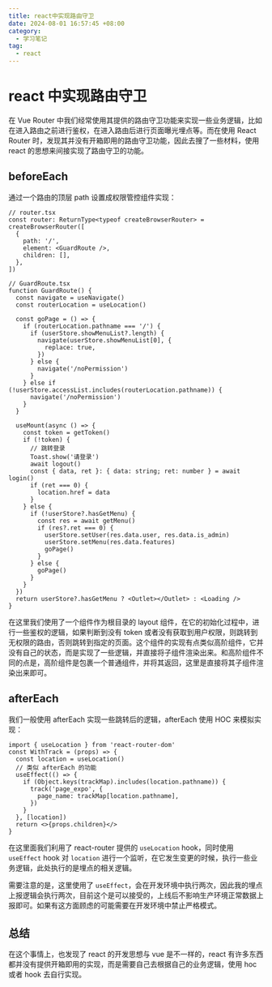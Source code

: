 ```yaml
---
title: react中实现路由守卫
date: 2024-08-01 16:57:45 +08:00
category:
  - 学习笔记
tag:
  - react
---
```


# react 中实现路由守卫

在 Vue Router 中我们经常使用其提供的路由守卫功能来实现一些业务逻辑，比如在进入路由之前进行鉴权，在进入路由后进行页面曝光埋点等。而在使用 React Router 时，发现其并没有开箱即用的路由守卫功能，因此去搜了一些材料，使用 react 的思想来间接实现了路由守卫的功能。

## beforeEach

通过一个路由的顶层 path 设置成权限管控组件实现：

```tsx
// router.tsx
const router: ReturnType<typeof createBrowserRouter> = createBrowserRouter([
  {
    path: '/',
    element: <GuardRoute />,
    children: [],
  },
])
```

```tsx
// GuardRoute.tsx
function GuardRoute() {
  const navigate = useNavigate()
  const routerLocation = useLocation()

  const goPage = () => {
    if (routerLocation.pathname === '/') {
      if (userStore.showMenuList?.length) {
        navigate(userStore.showMenuList[0], {
          replace: true,
        })
      } else {
        navigate('/noPermission')
      }
    } else if (!userStore.accessList.includes(routerLocation.pathname)) {
      navigate('/noPermission')
    }
  }

  useMount(async () => {
    const token = getToken()
    if (!token) {
      // 跳转登录
      Toast.show('请登录')
      await logout()
      const { data, ret }: { data: string; ret: number } = await login()
      if (ret === 0) {
        location.href = data
      }
    } else {
      if (!userStore?.hasGetMenu) {
        const res = await getMenu()
        if (res?.ret === 0) {
          userStore.setUser(res.data.user, res.data.is_admin)
          userStore.setMenu(res.data.features)
          goPage()
        }
      } else {
        goPage()
      }
    }
  })
  return userStore?.hasGetMenu ? <Outlet></Outlet> : <Loading />
}
```

在这里我们使用了一个组件作为根目录的 layout 组件，在它的初始化过程中，进行一些鉴权的逻辑，如果判断到没有 token 或者没有获取到用户权限，则跳转到无权限的路由，否则跳转到指定的页面。这个组件的实现有点类似高阶组件，它并没有自己的状态，而是实现了一些逻辑，并直接将子组件渲染出来。和高阶组件不同的点是，高阶组件是包裹一个普通组件，并将其返回，这里是直接将其子组件渲染出来即可。

## afterEach

我们一般使用 afterEach 实现一些跳转后的逻辑，afterEach 使用 HOC 来模拟实现：

```tsx
import { useLocation } from 'react-router-dom'
const WithTrack = (props) => {
  const location = useLocation()
  // 类似 afterEach 的功能
  useEffect(() => {
    if (Object.keys(trackMap).includes(location.pathname)) {
      track('page_expo', {
        page_name: trackMap[location.pathname],
      })
    }
  }, [location])
  return <>{props.children}</>
}
```

在这里面我们利用了 react-router 提供的 `useLocation` hook，同时使用 `useEffect` hook 对 `location` 进行一个监听，在它发生变更的时候，执行一些业务逻辑，此处执行的是埋点的相关逻辑。

需要注意的是，这里使用了 `useEffect`，会在开发环境中执行两次，因此我的埋点上报逻辑会执行两次，目前这个是可以接受的，上线后不影响生产环境正常数据上报即可。如果有这方面顾虑的可能需要在开发环境中禁止严格模式。

## 总结

在这个事情上，也发现了 react 的开发思想与 vue 是不一样的，react 有许多东西都并没有提供开箱即用的实现，而是需要自己去根据自己的业务逻辑，使用 hoc 或者 hook 去自行实现。
